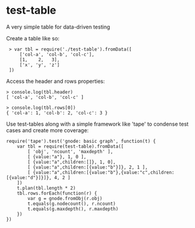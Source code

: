 # test-table

A very simple table for data-driven testing

Create a table like so:
 
     > var tbl = require('./test-table').fromData([
         ['col-a', 'col-b', 'col-c'],
         [1,    2,   3],
         ['x', 'y', 'z']
     ])
     
Access the header and rows properties:

    > console.log(tbl.header)
    [ 'col-a', 'col-b', 'col-c' ]

    > console.log(tbl.rows[0])
    { 'col-a': 1, 'col-b': 2, 'col-c': 3 }    

Use test-tables along with a simple framework like 'tape' to condense test cases 
and create more coverage:

    require('tape').test('gnode: basic graph', function(t) {
        var tbl = require(test-table).fromData([
            [ 'obj', 'ncount', 'maxdepth' ],
            [ {value:"a"}, 1, 0 ],
            [ {value:"a",children:[]}, 1, 0],
            [ {value:"a",children:[{value:"b"}]}, 2, 1 ],
            [ {value:"a",children:[{value:"b"},{value:"c",children:[{value:"d"}]}]}, 4, 2 ]
        ])
        t.plan(tbl.length * 2)
        tbl.rows.forEach(function(r) {
            var g = gnode.fromObj(r.obj)
            t.equals(g.nodecount(), r.ncount)
            t.equals(g.maxdepth(), r.maxdepth)
        })
    })
